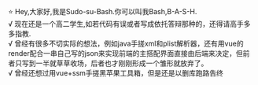 ⭐ Hey,大家好,我是Sudo-su-Bash.你可以叫我Bash,B-A-S-H.<br>
 √ 现在还是一个高二学生,如若代码有误或者写成依托答辩那种的，还得请高手多多指教.<br>
 √ 曾经有很多不切实际的想法，例如java手搓xml和plist解析器，还有用vue的render配合一串自己写的json来实现前端的主搭配界面直接由后端来决定，但前者只写到一半就草草收场，后者也才刚刚形成一个雏形就放弃了。<br>
 √ 曾经还想过用vue+ssm手搓黑苹果工具箱，但是还是以删库跑路告终
